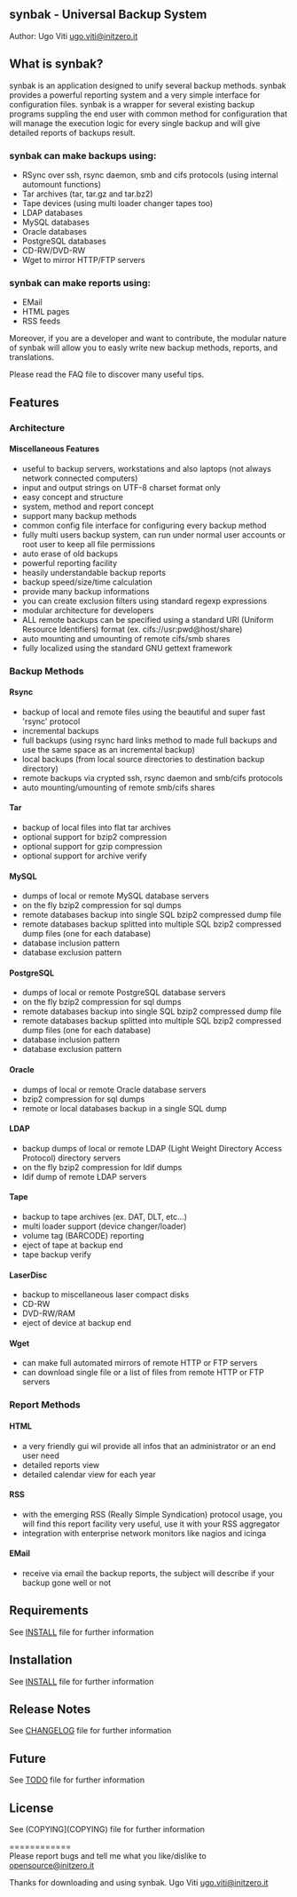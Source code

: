 ## synbak - Universal Backup System
Author: Ugo Viti <ugo.viti@initzero.it>

## What is synbak?
synbak is an application designed to unify several backup methods. synbak provides a powerful reporting system and a very simple interface for configuration files.
synbak is a wrapper for several existing backup programs suppling the end user with common method for configuration that will manage the execution logic for every single backup and will give detailed reports of backups result.

### synbak can make backups using:
- RSync over ssh, rsync daemon, smb and cifs protocols (using internal automount functions)
- Tar archives (tar, tar.gz and tar.bz2)
- Tape devices (using multi loader changer tapes too)
- LDAP databases
- MySQL databases
- Oracle databases
- PostgreSQL databases
- CD-RW/DVD-RW
- Wget to mirror HTTP/FTP servers

### synbak can make reports using:
- EMail
- HTML pages
- RSS feeds

Moreover, if you are a developer and want to contribute, the modular nature of synbak will allow you to easly write new backup methods, reports, and translations.

Please read the FAQ file to discover many useful tips.


## Features
### Architecture
#### Miscellaneous Features
* useful to backup servers, workstations and also laptops (not always network connected computers)
* input and output strings on UTF-8 charset format only
* easy concept and structure
* system, method and report concept
* support many backup methods
* common config file interface for configuring every backup method
* fully multi users backup system, can run under normal user accounts or root user to keep all file permissions
* auto erase of old backups
* powerful reporting facility
* heasily understandable backup reports
* backup speed/size/time calculation
* provide many backup informations
* you can create exclusion filters using standard regexp expressions
* modular architecture for developers
* ALL remote backups can be specified using a standard URI (Uniform Resource Identifiers) format (ex. cifs://usr:pwd@host/share)
* auto mounting and umounting of remote cifs/smb shares
* fully localized using the standard GNU gettext framework

### Backup Methods
#### Rsync
* backup of local and remote files using the beautiful and super fast 'rsync' protocol
* incremental backups
* full backups (using rsync hard links method to made full backups and use the same space as an incremental backup)
* local backups (from local source directories to destination backup directory)
* remote backups via crypted ssh, rsync daemon and smb/cifs protocols
* auto mounting/umounting of remote smb/cifs shares

#### Tar
* backup of local files into flat tar archives
* optional support for bzip2 compression
* optional support for gzip compression
* optional support for archive verify

#### MySQL
* dumps of local or remote MySQL database servers
* on the fly bzip2 compression for sql dumps
* remote databases backup into single SQL bzip2 compressed dump file
* remote databases backup splitted into multiple SQL bzip2 compressed dump files (one for each database)
* database inclusion pattern
* database exclusion pattern 

#### PostgreSQL
* dumps of local or remote PostgreSQL database servers
* on the fly bzip2 compression for sql dumps
* remote databases backup into single SQL bzip2 compressed dump file
* remote databases backup splitted into multiple SQL bzip2 compressed dump files (one for each database)
* database inclusion pattern
* database exclusion pattern 

#### Oracle
* dumps of local or remote Oracle database servers
* bzip2 compression for sql dumps
* remote or local databases backup in a single SQL dump

#### LDAP
* backup dumps of local or remote LDAP (Light Weight Directory Access Protocol) directory servers
* on the fly bzip2 compression for ldif dumps
* ldif dump of remote LDAP servers 

#### Tape
* backup to tape archives (ex. DAT, DLT, etc...)
* multi loader support (device changer/loader)
* volume tag (BARCODE) reporting
* eject of tape at backup end
* tape backup verify 

#### LaserDisc
* backup to miscellaneous laser compact disks
* CD-RW
* DVD-RW/RAM
* eject of device at backup end 

#### Wget
* can make full automated mirrors of remote HTTP or FTP servers
* can download single file or a list of files from remote HTTP or FTP servers


### Report Methods
#### HTML
* a very friendly gui wil provide all infos that an administrator or an end user need 
* detailed reports view
* detailed calendar view for each year

#### RSS
* with the emerging RSS (Really Simple Syndication) protocol usage, you will find this report facility very useful, use it with your RSS aggregator 
* integration with enterprise network monitors like nagios and icinga

#### EMail
* receive via email the backup reports, the subject will describe if your backup gone well or not 

## Requirements
See [INSTALL](INSTALL) file for further information

## Installation
See [INSTALL](INSTALL) file for further information

## Release Notes
See [CHANGELOG](CHANGELOG.md) file for further information

## Future
See [TODO](TODO) file for further information

## License
See (COPYING](COPYING) file for further information

============  
Please report bugs and tell me what you like/dislike to <opensource@initzero.it>

Thanks for downloading and using synbak.
Ugo Viti <ugo.viti@initzero.it>
